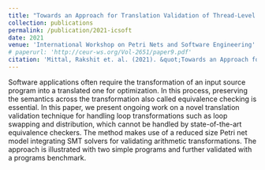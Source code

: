 ```yaml
---
title: "Towards an Approach for Translation Validation of Thread-Level Parallelizing Transformations using Colored Petri Nets"
collection: publications
permalink: /publication/2021-icsoft
date: 2021
venue: 'International Workshop on Petri Nets and Software Engineering'
# paperurl: 'http://ceur-ws.org/Vol-2651/paper9.pdf'
citation: 'Mittal, Rakshit et. al. (2021). &quot;Towards an Approach for Translation Validation of Thread-Level Parallelizing Transformations using Colored Petri Nets.&quot; <i>International Conference on Software Technologies</i>.'
---
```

Software applications often require the transformation of an input source program into a translated one for optimization. In this process, preserving the semantics across the transformation also called equivalence checking is essential. In this paper, we present ongoing work on a novel translation validation technique for handling loop transformations such as loop swapping and distribution, which cannot be handled  by state-of-the-art  equivalence checkers. The method makes use of a reduced size Petri net model integrating SMT solvers for validating arithmetic transformations. The approach is illustrated with two simple programs and further validated with a programs benchmark.

